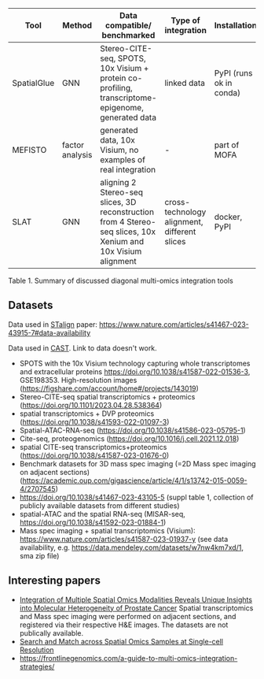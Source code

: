 | Tool  | Method  | Data compatible/ benchmarked | Type of integration|Installation  | Details on usage  |Link to Github|other|
|---|---|---|---|---|---|---|---|
| SpatialGlue  | GNN  | Stereo-CITE-seq, SPOTS, 10x Visium + protein co-profiling, transcriptome-epigenome, generated data | linked data|PyPI (runs ok in conda)  |  rpy2 issues in env, all data should be in .h5ad |[link](https://github.com/JinmiaoChenLab/SpatialGlue)|returns attention weights for modalities| 
| MEFISTO  |factor analysis   | generated data, 10x Visium, no examples of real integration  | - |part of MOFA|-|[link](https://biofam.github.io/MOFA2/MEFISTO.html)|weights for factors (genes)|
| SLAT  | GNN  | aligning 2 Stereo-seq slices, 3D reconstruction from 4 Stereo-seq slices, 10x Xenium and 10x Visium alignment | cross-technology alignment, different slices  | docker, PyPI  |all data should be in .h5ad, requires manual preprocessing of the data |[link](https://github.com/gao-lab/SLAT)|notebooks with options for downstream analysis|

Table 1. Summary of discussed diagonal multi-omics integration tools

## Datasets

Data used in [STalign](https://www.nature.com/articles/s41467-023-43915-7) paper: https://www.nature.com/articles/s41467-023-43915-7#data-availability

Data used in [CAST](https://www.biorxiv.org/content/10.1101/2023.08.13.552987v1.full). Link to data doesn't work.

- SPOTS with the 10x Visium technology capturing whole transcriptomes and extracellular proteins https://doi.org/10.1038/s41587-022-01536-3, GSE198353. High-resolution images (https://figshare.com/account/home#/projects/143019)
- Stereo-CITE-seq spatial transcriptomics + proteomics (https://doi.org/10.1101/2023.04.28.538364)
- spatial transcriptomics + DVP proteomics (https://doi.org/10.1038/s41593-022-01097-3)
- Spatial-ATAC-RNA-seq (https://doi.org/10.1038/s41586-023-05795-1)
- Cite-seq, proteogenomics (https://doi.org/10.1016/j.cell.2021.12.018)
- spatial CITE-seq transcriptomics+proteomics (https://doi.org/10.1038/s41587-023-01676-0)
- Benchmark datasets for 3D mass spec imaging (=2D Mass spec imaging on adjacent sections) (https://academic.oup.com/gigascience/article/4/1/s13742-015-0059-4/2707545)
- https://doi.org/10.1038/s41467-023-43105-5 (suppl table 1, collection of publicly available datasets from different studies)
- spatial-ATAC and the spatial RNA-seq (MISAR-seq, https://doi.org/10.1038/s41592-023-01884-1)
- Mass spec imaging + spatial transcriptomics (Visium): https://www.nature.com/articles/s41587-023-01937-y (see data availability, e.g. https://data.mendeley.com/datasets/w7nw4km7xd/1, sma zip file)


## Interesting papers

- [Integration of Multiple Spatial Omics Modalities Reveals Unique Insights into Molecular Heterogeneity of Prostate Cancer](https://www.biorxiv.org/content/10.1101/2023.08.28.555056v1.full) Spatial transcriptomics and Mass spec imaging were performed on adjacent sections, and registered via their respective H&E images. The datasets are not publically available.
- [Search and Match across Spatial Omics Samples
  at Single-cell Resolution](https://www.biorxiv.org/content/10.1101/2023.08.13.552987v1.full)
- https://frontlinegenomics.com/a-guide-to-multi-omics-integration-strategies/
